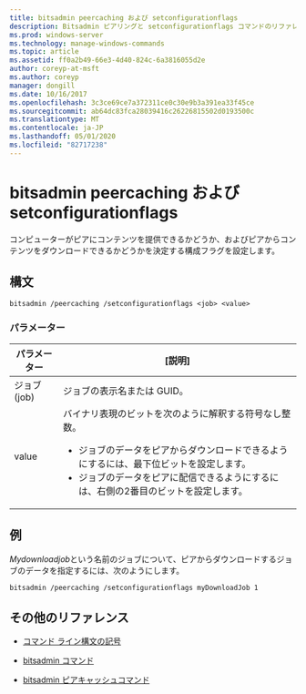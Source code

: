 ```yaml
---
title: bitsadmin peercaching および setconfigurationflags
description: Bitsadmin ピアリングと setconfigurationflags コマンドのリファレンストピック。コンピューターがピアにコンテンツを提供できるかどうか、およびピアからコンテンツをダウンロードできるかどうかを決定する構成フラグを設定します。
ms.prod: windows-server
ms.technology: manage-windows-commands
ms.topic: article
ms.assetid: ff0a2b49-66e3-4d40-824c-6a3816055d2e
author: coreyp-at-msft
ms.author: coreyp
manager: dongill
ms.date: 10/16/2017
ms.openlocfilehash: 3c3ce69ce7a372311ce0c30e9b3a391ea33f45ce
ms.sourcegitcommit: ab64dc83fca28039416c26226815502d0193500c
ms.translationtype: MT
ms.contentlocale: ja-JP
ms.lasthandoff: 05/01/2020
ms.locfileid: "82717238"
---
```

# <a name="bitsadmin-peercaching-and-setconfigurationflags"></a>bitsadmin peercaching および setconfigurationflags

コンピューターがピアにコンテンツを提供できるかどうか、およびピアからコンテンツをダウンロードできるかどうかを決定する構成フラグを設定します。

## <a name="syntax"></a>構文

```
bitsadmin /peercaching /setconfigurationflags <job> <value>
```

### <a name="parameters"></a>パラメーター

| パラメーター | [説明] |
| -------------- | -------------- |
| ジョブ (job) | ジョブの表示名または GUID。 |
| value | バイナリ表現のビットを次のように解釈する符号なし整数。<ul><li>ジョブのデータをピアからダウンロードできるようにするには、最下位ビットを設定します。</li><li>ジョブのデータをピアに配信できるようにするには、右側の2番目のビットを設定します。</li></ul>|

## <a name="examples"></a>例

*Mydownloadjob*という名前のジョブについて、ピアからダウンロードするジョブのデータを指定するには、次のようにします。

```
bitsadmin /peercaching /setconfigurationflags myDownloadJob 1
```

## <a name="additional-references"></a>その他のリファレンス

- [コマンド ライン構文の記号](command-line-syntax-key.md)

- [bitsadmin コマンド](bitsadmin.md)

- [bitsadmin ピアキャッシュコマンド](bitsadmin-peercaching.md)
